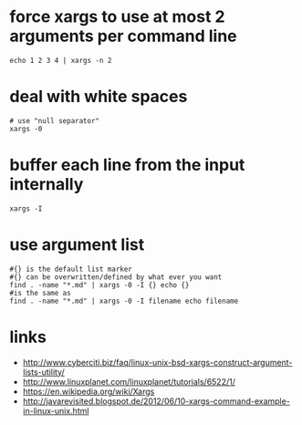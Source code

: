 # force xargs to use at most 2 arguments per command line

```
echo 1 2 3 4 | xargs -n 2
```

# deal with white spaces

```
# use "null separator"
xargs -0
```

# buffer each line from the input internally

```
xargs -I
```

# use argument list

```
#{} is the default list marker
#{} can be overwritten/defined by what ever you want
find . -name "*.md" | xargs -0 -I {} echo {}
#is the same as
find . -name "*.md" | xargs -0 -I filename echo filename
```

# links

* http://www.cyberciti.biz/faq/linux-unix-bsd-xargs-construct-argument-lists-utility/
* http://www.linuxplanet.com/linuxplanet/tutorials/6522/1/
* https://en.wikipedia.org/wiki/Xargs
* http://javarevisited.blogspot.de/2012/06/10-xargs-command-example-in-linux-unix.html
